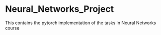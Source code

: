 # Neural_Networks_Project
This contains the pytorch implementation of the tasks in Neural Networks course
